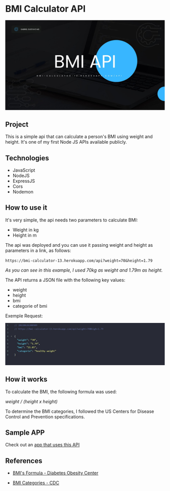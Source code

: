 # BMI Calculator API

![Thumb](./bmi-thumb.jpg)

## Project

This is a simple api that can calculate a person's BMI using weight and height. It's one of my first Node JS APIs available publicly.

## Technologies

- JavaScript
- NodeJS
- ExpressJS
- Cors
- Nodemon

## How to use it

It's very simple, the api needs two parameters to calculate BMI:

- Weight in kg
- Height in m

The api was deployed and you can use it passing weight and height as parameters in a link, as follows:

`https://bmi-calculator-13.herokuapp.com/api?weight=70&height=1.79`

_As you can see in this example, I used 70kg as weight and 1.79m as height._

The API returns a JSON file with the following key values:

- weight
- height
- bmi
- categorie of bmi

Exemple Request:

![Exemple Request](./exemple-request01.jpg)

## How it works

To calculate the BMI, the following formula was used:

_weight / (height x height)_

To determine the BMI categories, I followed the US Centers for Disease Control and Prevention specifications.

## Sample APP

Check out an [app that uses this API](https://github.com/GabrielGustavoMS/BMICalculatorAPP)

## References

- [BMI's Formula - Diabetes Obesity Center](<https://centrodeobesidadeediabetes.org.br/tudo-sobre-obesidade/calculadora-de-imc/#:~:text=Compartilhar%3A,ao%20quadrado%20(em%20metros).>)

- [BMI Categories - CDC](https://www.cdc.gov/obesity/basics/adult-defining.html#:~:text=Adult%20Body%20Mass%20Index&text=If%20your%20BMI%20is%20less,falls%20within%20the%20obesity%20range.)
